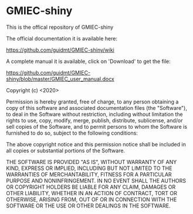 # GMIEC-shiny
This is the offical repository of GMIEC-shiny

The official documentation it is available here:

https://github.com/guidmt/GMIEC-shiny/wiki

A complete manual it is available, click on 'Download' to get the file:

https://github.com/guidmt/GMIEC-shiny/blob/master/GMIEC_user_manual.docx


Copyright (c) <2020> <Guidantonio Malagoli Tagliazucchi>

Permission is hereby granted, free of charge, to any person
obtaining a copy of this software and associated documentation
files (the "Software"), to deal in the Software without
restriction, including without limitation the rights to use,
copy, modify, merge, publish, distribute, sublicense, and/or sell
copies of the Software, and to permit persons to whom the
Software is furnished to do so, subject to the following
conditions:

The above copyright notice and this permission notice shall be
included in all copies or substantial portions of the Software.

THE SOFTWARE IS PROVIDED "AS IS", WITHOUT WARRANTY OF ANY KIND,
EXPRESS OR IMPLIED, INCLUDING BUT NOT LIMITED TO THE WARRANTIES
OF MERCHANTABILITY, FITNESS FOR A PARTICULAR PURPOSE AND
NONINFRINGEMENT. IN NO EVENT SHALL THE AUTHORS OR COPYRIGHT
HOLDERS BE LIABLE FOR ANY CLAIM, DAMAGES OR OTHER LIABILITY,
WHETHER IN AN ACTION OF CONTRACT, TORT OR OTHERWISE, ARISING
FROM, OUT OF OR IN CONNECTION WITH THE SOFTWARE OR THE USE OR
OTHER DEALINGS IN THE SOFTWARE.
